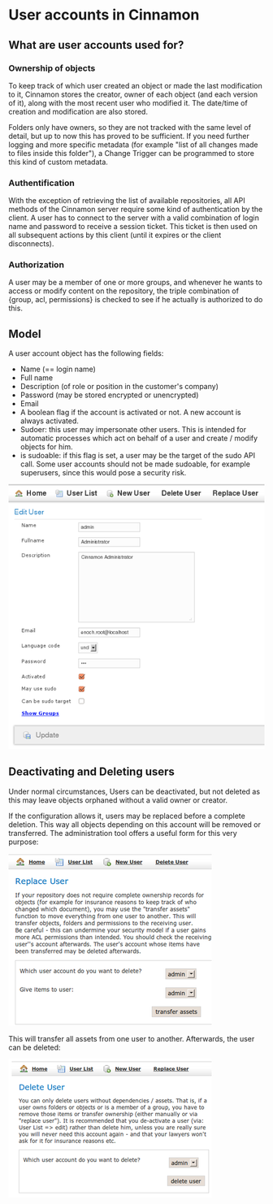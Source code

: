 # User accounts in Cinnamon

## What are user accounts used for?

### Ownership of objects
To keep track of which user created an object or made the last modification to it,
Cinnamon stores the creator, owner of each object  (and each version of it), along with 
the most recent user who modified it. The date/time of creation and modification are also stored.

Folders only have owners, so they are not tracked with the same level of detail,
but up to now this has proved to be sufficient. If you need further logging and more
specific metadata (for example "list of all changes made to files inside this folder"),
a Change Trigger can be programmed to store this kind of custom metadata.

### Authentification
With the exception of retrieving the list of available repositories, 
all API methods of the Cinnamon server require some kind of authentication by the client. 
A user has to connect to the server with a valid combination of login name and password to receive a session ticket. 
This ticket is then used on all subsequent actions by this client (until it expires or the client disconnects).

### Authorization
A user may be a member of one or more groups, and whenever he wants to access
or modify content on the repository, the triple combination of {group, acl, permissions} is
checked to see if he actually is authorized to do this.

## Model
A user account object has the following fields:

* Name (== login name)
* Full name
* Description (of role or position in the customer's company)
* Password (may be stored encrypted or unencrypted)
* Email
* A boolean flag if the account is activated or not. A new account is always activated.
* Sudoer: this user may impersonate other users. This is intended for automatic processes which act
  on behalf of a user and create / modify objects for him.
* is sudoable: if this flag is set, a user may be the target of the sudo API call. Some user accounts
  should not be made sudoable, for example superusers, since this would pose a security risk.

![Edit view of a user's account](users_00100.png) 

## Deactivating and Deleting users
Under normal circumstances, Users can be deactivated, but not deleted 
as this may leave objects orphaned without a valid owner or creator.  

If the configuration allows it, users may be replaced before a complete deletion. 
This way all objects depending on this account will be removed or transferred.
The administration tool offers a useful form for this very purpose:

![Replace user dialog](users_00200.png)

This will transfer all assets from one user to another. Afterwards, the user can be deleted:

![Delete user dialog](users_00300.png)
